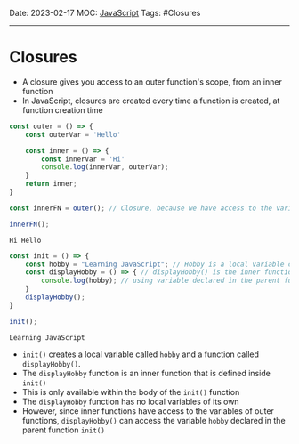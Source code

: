 Date: 2023-02-17
MOC: [JavaScript](../../1.%20MOC/JavaScript.md)
Tags: #Closures

---
# Closures
* A closure gives you access to an outer function's scope, from an inner function
* In JavaScript, closures are created every time a function is created, at function creation time

```JavaScript
const outer = () => {
    const outerVar = 'Hello'

    const inner = () => {
        const innerVar = 'Hi'
        console.log(innerVar, outerVar);
    }
    return inner;
}

const innerFN = outer(); // Closure, because we have access to the variables of the parent scope

innerFN();
```
```console
Hi Hello
```

```JavaScript
const init = () => {
    const hobby = "Learning JavaScript"; // Hobby is a local variable created by init
    const displayHobby = () => { // displayHobby() is the inner function, a closure
        console.log(hobby); // using variable declared in the parent function
    }
    displayHobby();
}

init();
```
```console
Learning JavaScript
```
* `init()` creates a local variable called `hobby` and a function called `displayHobby()`.
* The `displayHobby` function is an inner function that is defined inside `init()`
* This is only available within the body of the `init()` function
* The `displayHobby` function has no local variables of its own
* However, since inner functions have access to the variables of outer functions, `displayHobby()` can access the variable `hobby` declared in the parent function `init()`

